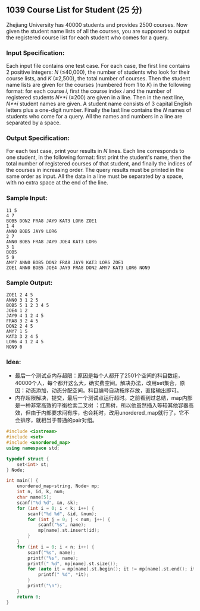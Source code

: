 ##  **1039 Course List for Student (25 分)** 

Zhejiang University has 40000 students and provides 2500 courses. Now given the student name lists of all the courses, you are supposed to output the registered course list for each student who comes for a query.

### Input Specification:

Each input file contains one test case. For each case, the first line contains 2 positive integers: *N* (≤40,000), the number of students who look for their course lists, and *K* (≤2,500), the total number of courses. Then the student name lists are given for the courses (numbered from 1 to *K*) in the following format: for each course *i*, first the course index *i* and the number of registered students *N**i* (≤200) are given in a line. Then in the next line, *N**i* student names are given. A student name consists of 3 capital English letters plus a one-digit number. Finally the last line contains the *N* names of students who come for a query. All the names and numbers in a line are separated by a space.

### Output Specification:

For each test case, print your results in *N* lines. Each line corresponds to one student, in the following format: first print the student's name, then the total number of registered courses of that student, and finally the indices of the courses in increasing order. The query results must be printed in the same order as input. All the data in a line must be separated by a space, with no extra space at the end of the line.

### Sample Input:

```in
11 5
4 7
BOB5 DON2 FRA8 JAY9 KAT3 LOR6 ZOE1
1 4
ANN0 BOB5 JAY9 LOR6
2 7
ANN0 BOB5 FRA8 JAY9 JOE4 KAT3 LOR6
3 1
BOB5
5 9
AMY7 ANN0 BOB5 DON2 FRA8 JAY9 KAT3 LOR6 ZOE1
ZOE1 ANN0 BOB5 JOE4 JAY9 FRA8 DON2 AMY7 KAT3 LOR6 NON9
```

### Sample Output:

```out
ZOE1 2 4 5
ANN0 3 1 2 5
BOB5 5 1 2 3 4 5
JOE4 1 2
JAY9 4 1 2 4 5
FRA8 3 2 4 5
DON2 2 4 5
AMY7 1 5
KAT3 3 2 4 5
LOR6 4 1 2 4 5
NON9 0
```

### Idea:

- 最后一个测试点内存超限：原因是每个人都开了2501个空间的科目数组，40000个人，每个都开这么大，确实费空间。解决办法，改用set集合，原因：动态添加，动态分配空间。科目编号自动按序存放，直接输出即可。
- 内存超限解决，提交，最后一个测试点运行超时。之前看到过总结，map内部是一种非常高效的平衡检索二叉树 ：红黑树，所以他虽然插入等较其他容器高效，但由于内部要求间有序，也会耗时，改用unordered_map就行了，它不会排序，就相当于普通的pair对组。

```c++
#include <iostream>
#include <set>
#include <unordered_map>
using namespace std;

typedef struct {
    set<int> st;
} Node;

int main() {
    unordered_map<string, Node> mp;
    int n, id, k, num;
    char name[5];
    scanf("%d %d", &n, &k);
    for (int i = 0; i < k; i++) {
        scanf("%d %d", &id, &num);
        for (int j = 0; j < num; j++) {
            scanf("%s", name);
            mp[name].st.insert(id);
        }
    }
    for (int i = 0; i < n; i++) {
        scanf("%s", name);
        printf("%s", name);
        printf(" %d", mp[name].st.size());
        for (auto it = mp[name].st.begin(); it != mp[name].st.end(); it++) {
            printf(" %d", *it);
        }
        printf("\n");
    }
    return 0;
}
```

